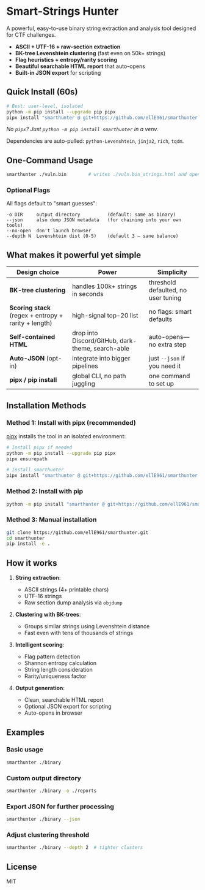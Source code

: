 # Smart-Strings Hunter

A powerful, easy-to-use binary string extraction and analysis tool designed for CTF challenges.

* **ASCII + UTF-16 + raw-section extraction**
* **BK-tree Levenshtein clustering** (fast even on 50k+ strings)
* **Flag heuristics + entropy/rarity scoring**
* **Beautiful searchable HTML report** that auto-opens
* **Built-in JSON export** for scripting

## Quick Install (60s)

```bash
# Best: user-level, isolated
python -m pip install --upgrade pip pipx
pipx install "smarthunter @ git+https://github.com/ellE961/smarthunter.git"
```

*No `pipx`? Just `python -m pip install smarthunter` in a venv.*

Dependencies are auto-pulled: `python-Levenshtein`, `jinja2`, `rich`, `tqdm`.

## One-Command Usage

```bash
smarthunter ./vuln.bin        # writes ./vuln.bin_strings.html and opens it
```

### Optional Flags

All flags default to "smart guesses":

```
-o DIR     output directory          (default: same as binary)
--json     also dump JSON metadata   (for chaining into your own tools)
--no-open  don't launch browser
--depth N  Levenshtein dist (0-5)    (default 3 – sane balance)
```

## What makes it powerful yet simple

| Design choice                                         | Power                                             | Simplicity                          |
| ----------------------------------------------------- | ------------------------------------------------- | ----------------------------------- |
| **BK-tree clustering**                                | handles 100k+ strings in seconds                  | threshold defaulted, no user tuning |
| **Scoring stack** (regex + entropy + rarity + length) | high-signal top-20 list                           | no flags: smart defaults            |
| **Self-contained HTML**                               | drop into Discord/GitHub, dark-theme, search-able | auto-opens—no extra step            |
| **Auto-JSON** (opt-in)                                | integrate into bigger pipelines                   | just `--json` if you need it        |
| **pipx / pip install**                                | global CLI, no path juggling                      | one command to set up               |

## Installation Methods

### Method 1: Install with pipx (recommended)

[pipx](https://github.com/pypa/pipx) installs the tool in an isolated environment:

```bash
# Install pipx if needed
python -m pip install --upgrade pip pipx
pipx ensurepath

# Install smarthunter
pipx install "smarthunter @ git+https://github.com/ellE961/smarthunter.git"
```

### Method 2: Install with pip

```bash
python -m pip install "smarthunter @ git+https://github.com/ellE961/smarthunter.git"
```

### Method 3: Manual installation

```bash
git clone https://github.com/ellE961/smarthunter.git
cd smarthunter
pip install -e .
```

## How it works

1. **String extraction**:
   - ASCII strings (4+ printable chars)
   - UTF-16 strings
   - Raw section dump analysis via `objdump`

2. **Clustering with BK-trees**:
   - Groups similar strings using Levenshtein distance
   - Fast even with tens of thousands of strings

3. **Intelligent scoring**:
   - Flag pattern detection
   - Shannon entropy calculation
   - String length consideration
   - Rarity/uniqueness factor

4. **Output generation**:
   - Clean, searchable HTML report
   - Optional JSON export for scripting
   - Auto-opens in browser

## Examples

### Basic usage
```bash
smarthunter ./binary
```

### Custom output directory
```bash
smarthunter ./binary -o ./reports
```

### Export JSON for further processing
```bash
smarthunter ./binary --json
```

### Adjust clustering threshold
```bash
smarthunter ./binary --depth 2  # tighter clusters
```

## License

MIT 